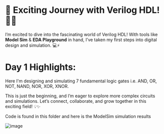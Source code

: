 # 🚀 Exciting Journey with Verilog HDL! 🎉✨

I’m excited to dive into the fascinating world of Verilog HDL! With tools like **Model Sim** & **EDA Playground** in hand, I’ve taken my first steps into digital design and simulation. 💻⚡

# Day 1 Highlights:
Here I'm designing and simulating 7 fundamental logic gates i.e. AND, OR, NOT, NAND, NOR, XOR, XNOR.

This is just the beginning, and I’m eager to explore more complex circuits and simulations. Let’s connect, collaborate, and grow together in this exciting field! 💡✨

Code is found in this folder and here is the ModelSim simulation results

![image](https://github.com/user-attachments/assets/f0a8e771-2458-45c9-bf94-d44c51e8b37d)
